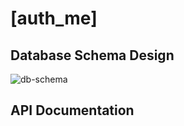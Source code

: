 # [auth_me]

## Database Schema Design

![db-schema]

[db-schema]: ./images/example.png

## API Documentation